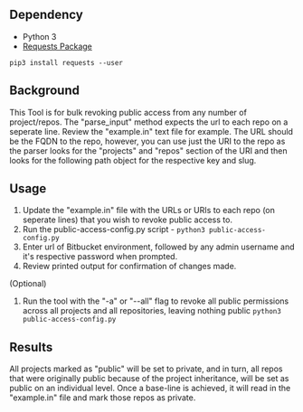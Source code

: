 ## Dependency
* Python 3
* [Requests Package](http://docs.python-requests.org/en/master/)

`
pip3 install requests --user
`

## Background
This Tool is for bulk revoking public access from any number of project/repos. The "parse_input" method expects the url to each repo on a seperate line. Review the "example.in" text file for example. The URL should be the FQDN to the repo, however, you can use just the URI to the repo as the parser looks for the "projects" and "repos" section of the URI and then looks for the following path object for the respective key and slug.

## Usage
1. Update the "example.in" file with the URLs or URIs to each repo (on seperate lines) that you wish to revoke public access to.
2. Run the public-access-config.py script - 
    `
    python3 public-access-config.py
    `
3. Enter url of Bitbucket environment, followed by any admin username and it's respective password when prompted.
4. Review printed output for confirmation of changes made.

(Optional)
1. Run the tool with the "-a" or "--all" flag to revoke all public permissions across all projects and all repositories, leaving nothing public
    `
    python3 public-access-config.py
    `
## Results
All projects marked as "public" will be set to private, and in turn, all repos that were originally public because of the project inheritance, will be set as public on an individual level. Once a base-line is achieved, it will read in the "example.in" file and mark those repos as private.